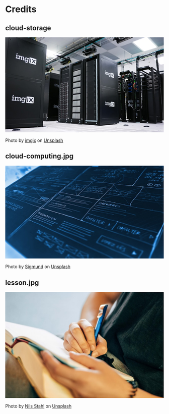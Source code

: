 # Credits

## cloud-storage

![](cloud-storage.jpg)

Photo by <a href="https://unsplash.com/@imgix?utm_content=creditCopyText&utm_medium=referral&utm_source=unsplash">imgix</a> on <a href="https://unsplash.com/photos/img-ix-mining-rig-inside-white-and-gray-room-klWUhr-wPJ8?utm_content=creditCopyText&utm_medium=referral&utm_source=unsplash">Unsplash</a>
      

## cloud-computing.jpg

![](cloud-computing.jpg)

Photo by <a href="https://unsplash.com/@sigmund?utm_content=creditCopyText&utm_medium=referral&utm_source=unsplash">Sigmund</a> on <a href="https://unsplash.com/photos/text-_dJCBtdUu74?utm_content=creditCopyText&utm_medium=referral&utm_source=unsplash">Unsplash</a>

## lesson.jpg

![](lesson.jpg)

Photo by <a href="https://unsplash.com/@nilsjakob?utm_content=creditCopyText&utm_medium=referral&utm_source=unsplash">Nils Stahl</a> on <a href="https://unsplash.com/photos/shallow-focus-photo-of-person-writing-neUbjUnjXNk?utm_content=creditCopyText&utm_medium=referral&utm_source=unsplash">Unsplash</a>
      